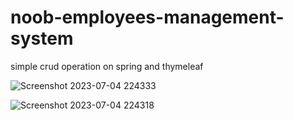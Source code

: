 # noob-employees-management-system
simple crud operation on spring and thymeleaf

![Screenshot 2023-07-04 224333](https://github.com/abdelmoneim-elshafei/noob-employees-management-system/assets/103078233/10742fd9-e95c-4990-879c-257d9c8254ae)

![Screenshot 2023-07-04 224318](https://github.com/abdelmoneim-elshafei/noob-employees-management-system/assets/103078233/c2594acb-fa90-4633-82ba-159b3719d608)
